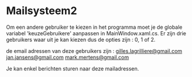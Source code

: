 # Mailsysteem2

Om een andere gebruiker te kiezen in het programma moet je de globale variabel 'keuzeGebruikere' aanpassen in MainWindow.xaml.cs.
Er zijn drie gebruikers waar uit je kan kiezen dus de opties zijn : 0, 1 of 2.

de email adressen van deze gebruikers zijn : 
	gilles.lagrilliere@gmail.com 
	jan.jansens@gmail.com 
	mark.mertens@gmail.com

Je kan enkel berichten sturen naar deze mailadressen.